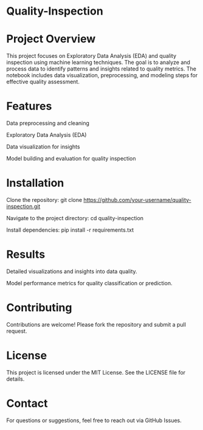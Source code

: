 # Quality-Inspection

# Project Overview

This project focuses on Exploratory Data Analysis (EDA) and quality inspection using machine learning techniques. The goal is to analyze and process data to identify patterns and insights related to quality metrics. The notebook includes data visualization, preprocessing, and modeling steps for effective quality assessment.

# Features

Data preprocessing and cleaning

Exploratory Data Analysis (EDA)

Data visualization for insights

Model building and evaluation for quality inspection

# Installation

Clone the repository: git clone https://github.com/your-username/quality-inspection.git

Navigate to the project directory: cd quality-inspection

Install dependencies: pip install -r requirements.txt


# Results

Detailed visualizations and insights into data quality.

Model performance metrics for quality classification or prediction.

# Contributing

Contributions are welcome! Please fork the repository and submit a pull request.

# License

This project is licensed under the MIT License. See the LICENSE file for details.

# Contact

For questions or suggestions, feel free to reach out via GitHub Issues.
